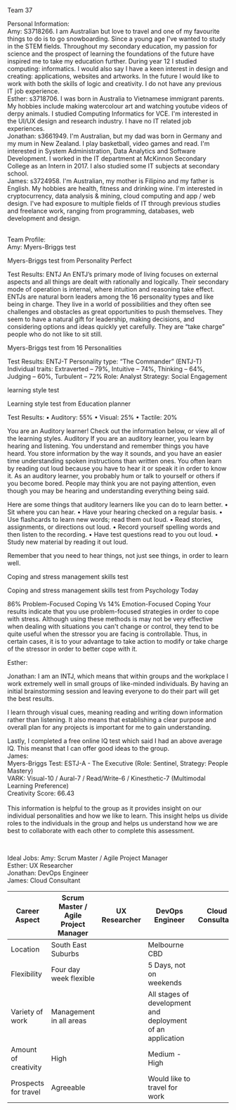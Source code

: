 Team 37

Personal Information: <br/>
Amy: S3718266. I am Australian but love to travel and one of my favourite things to do is to go snowboarding. Since a young age I've wanted to study in the STEM fields. Throughout my secondary education, my passion for science and the prospect of learning the foundations of the future have inspired me to take my education further. During year 12 I studied computing: informatics. I would also say I have a keen interest in design and creating: applications, websites and artworks. In the future I would like to work with both the skills of logic and creativity. I do not have any previous IT job experience. <br/>
Esther: s3718706. I was born in Australia to Vietnamese immigrant parents. My hobbies include making watercolour art and watching youtube videos of derpy animals. I studied Computing Informatics for VCE. I'm interested in the UI/UX design and research industry. I have no IT related job experiences.<br/>
Jonathan: s3661949. I'm Australian, but my dad was born in Germany and my mum in New Zealand. I play basketball, video games
and read. I'm interested in System Administration, Data Analytics and Software Development. I worked in the IT department at
McKinnon Secondary College as an Intern in 2017. I also studied some IT subjects at secondary school. <br/>
James: s3724958. I'm Australian, my mother is Filipino and my father is English. My hobbies are health, fitness and drinking wine. I'm interested in cryptocurrency, data analysis & mining, cloud computing and app / web design. I've had exposure to multiple fields of IT through previous studies and freelance work, ranging from programming, databases, web development and design.  
<br/>

Team Profile: <br/>
Amy: Myers-Briggs test

Myers-Briggs test from Personality Perfect

Test Results:
ENTJ
An ENTJ’s primary mode of living focuses on external aspects and all things are dealt with rationally and logically. Their secondary mode of operation is internal, where intuition and reasoning take effect. ENTJs are natural born leaders among the 16 personality types and like being in charge. They live in a world of possibilities and they often see challenges and obstacles as great opportunities to push themselves. They seem to have a natural gift for leadership, making decisions, and considering options and ideas quickly yet carefully. They are “take charge” people who do not like to sit still.

Myers-Briggs test from 16 Personalities

Test Results:
ENTJ-T
Personality type: “The Commander” (ENTJ-T)
Individual traits: Extraverted – 79%, Intuitive – 74%, Thinking – 64%, Judging – 60%, Turbulent – 72%
Role: Analyst
Strategy: Social Engagement



learning style test

Learning style test from Education planner

Test Results:
• Auditory: 55%
• Visual: 25%
• Tactile: 20%

You are an Auditory learner! Check out the information below, or view all of the learning styles. Auditory
If you are an auditory learner, you learn by hearing and listening. You understand and remember things you have heard. You store information by the way it sounds, and you have an easier time understanding spoken instructions than written ones. You often learn by reading out loud because you have to hear it or speak it in order to know it.
As an auditory learner, you probably hum or talk to yourself or others if you become bored. People may think you are not paying attention, even though you may be hearing and understanding everything being said.

Here are some things that auditory learners like you can do to learn better.
• Sit where you can hear.
• Have your hearing checked on a regular basis.
• Use flashcards to learn new words; read them out loud.
• Read stories, assignments, or directions out loud.
• Record yourself spelling words and then listen to the recording.
• Have test questions read to you out loud.
• Study new material by reading it out loud.

Remember that you need to hear things, not just see things, in order to learn well.



Coping and stress management skills test

Coping and stress management skills test from	Psychology Today

86% Problem-Focused Coping Vs 14% Emotion-Focused Coping
Your results indicate that you use problem-focused strategies in order to cope with stress. Although using these methods is may not be very effective when dealing with situations you can't change or control, they tend to be quite useful when the stressor you are facing is controllable. Thus, in certain cases, it is to your advantage to take action to modify or take charge of the stressor in order to better cope with it. <br/>


Esther: <br/>

Jonathan: I am an INTJ, which means that within groups and the workplace I work extremely well in small groups of like-minded individuals. By having an initial brainstorming session and leaving everyone to do their part will get the best results. <br/>

I learn through visual cues, meaning reading and writing down information rather than listening. It also means that establishing a clear purpose and overall plan for any projects is important for me to gain understanding.

Lastly, I completed a free online IQ test which said I had an above average IQ. This meanst that I can offer good ideas to the group.</br>
James: <br/>
Myers-Briggs Test: ESTJ-A - The Executive (Role: Sentinel, Strategy: People Mastery) <br/>
VARK: Visual-10 / Aural-7 / Read/Write-6 / Kinesthetic-7 (Multimodal Learning Preference)<br/>
Creativity Score: 66.43 <br/>
<br/>
This information is helpful to the group as it provides insight on our individual personalities and how we like to learn. This insight helps us divide roles to the individuals in the group and helps us understand how we are best to collaborate with each other to complete this assessment.

<br/>

Ideal Jobs:
Amy: Scrum Master / Agile Project Manager <br/>
Esther: UX Researcher<br/>
Jonathan: DevOps Engineer <br/>
James: Cloud Consultant <br/>

| Career Aspect | Scrum Master / Agile Project Manager | UX Researcher | DevOps Engineer | Cloud Consultant |
| --- | --- | --- | --- | --- |
| Location | South East Suburbs | | Melbourne CBD | |
| Flexibility | Four day week flexible | | 5 Days, not on weekends | |
| Variety of work | Management in all areas | | All stages of development and deployment of an application | |
| Amount of creativity | High | | Medium - High | |
| Prospects for travel | Agreeable | | Would like to travel for work | |
